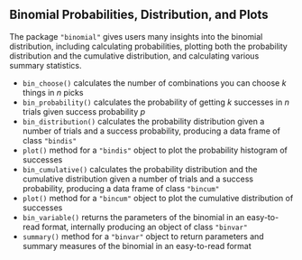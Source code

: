 ## Binomial Probabilities, Distribution, and Plots

The package `"binomial"` gives users many insights into the binomial distribution, including calculating probabilities, plotting both the probability distribution and the cumulative distribution, and calculating various summary statistics.

- `bin_choose()` calculates the number of combinations you can choose _k_ things in _n_ picks
- `bin_probability()` calculates the probability of getting _k_ successes in _n_ trials given success probability _p_
- `bin_distribution()` calculates the probability distribution given a number of trials and a success probability, producing a data frame of class `"bindis"`
- `plot()` method for a `"bindis"` object to plot the probability histogram of successes
- `bin_cumulative()` calculates the probability distribution and the cumulative distribution given a number of trials and a success probability, producing a data frame of class `"bincum"`
- `plot()` method for a `"bincum"` object to plot the cumulative distribution of successes
- `bin_variable()` returns the parameters of the binomial in an easy-to-read format, internally producing an object of class `"binvar"`
- `summary()` method for a `"binvar"` object to return parameters and summary measures of the binomial in an easy-to-read format
